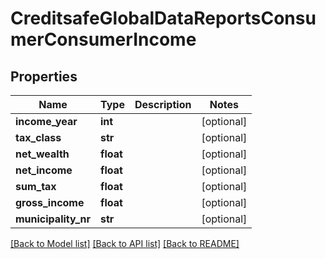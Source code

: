 # CreditsafeGlobalDataReportsConsumerConsumerIncome

## Properties
Name | Type | Description | Notes
------------ | ------------- | ------------- | -------------
**income_year** | **int** |  | [optional] 
**tax_class** | **str** |  | [optional] 
**net_wealth** | **float** |  | [optional] 
**net_income** | **float** |  | [optional] 
**sum_tax** | **float** |  | [optional] 
**gross_income** | **float** |  | [optional] 
**municipality_nr** | **str** |  | [optional] 

[[Back to Model list]](../README.md#documentation-for-models) [[Back to API list]](../README.md#documentation-for-api-endpoints) [[Back to README]](../README.md)

